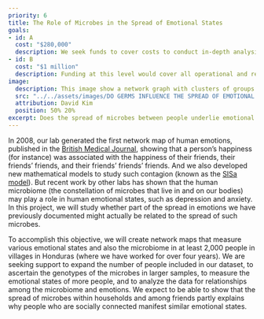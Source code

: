 ```yaml
---
priority: 6
title: The Role of Microbes in the Spread of Emotional States
goals:
- id: A
  cost: "$280,000"
  description: We seek funds to cover costs to conduct in-depth analysis exploring the idea of emotional contagion using our existing data set. Funds will cover the hiring of a dedicated post-doctoral researcher as well as general support for our data management team over a 2-year period.
- id: B
  cost: "$1 million"
  description: Funding at this level would cover all operational and research management costs related to the expansion of our research dataset by recruiting 1,000 new participants as well as conducting microbiome sequencing analysis for this new set of individuals during the first year of the project. In addition, funds cover research data management and analysis costs during Year 2 of the project. Expected outcomes would include novel findings on the relationship of the microbiome to the spread of emotional states among people in a population
image:
  description: This image show a network graph with clusters of groups with similar emotions
  src: "../../assets/images/DO GERMS INFLUENCE THE SPREAD OF EMOTIONAL STATES AMONG PEOPLE/Artboard 15000.png"
  attribution: David Kim
  position: 50% 20%
excerpt: Does the spread of microbes between people underlie emotional contagion? It’s been known for a long time that emotions spread from person to person; but maybe this is partly due to an actual, biological, contagion of the microbes within us. Perhaps people can literally “catch” emotional states.
---
```


In 2008, our lab generated the first network map of human emotions, published in the [British Medical Journal], showing that a person’s happiness (for instance) was associated with the happiness of their friends, their friends’ friends, and their friends’ friends’ friends. And we also developed new mathematical models to study such contagion (known as the [SISa model]). But recent work by other labs has shown that the human microbiome (the constellation of microbes that live in and on our bodies) may play a role in human emotional states, such as depression and anxiety. In this project, we will study whether part of the spread in emotions we have previously documented might actually be related to the spread of such microbes.

To accomplish this objective, we will create network maps that measure various emotional states and also the microbiome in at least 2,000 people in villages in Honduras (where we have worked for over four years). We are seeking support to expand the number of people included in our dataset, to ascertain the genotypes of the microbes in larger samples, to measure the emotional states of more people, and to analyze the data for relationships among the microbiome and emotions. We expect to be able to show that the spread of microbes within households and among friends partly explains why people who are socially connected manifest similar emotional states.


[British Medical Journal]: http://humannaturelab.net/publications/dynamic-spread-of-happiness-in-a-large-social-network-longitudinal-analysis-over-20-years-in-the-framingham-heart-study
[SISa model]: http://humannaturelab.net/publications/emotions-as-infectious-diseases-in-a-large-social-network-the-sisa-model